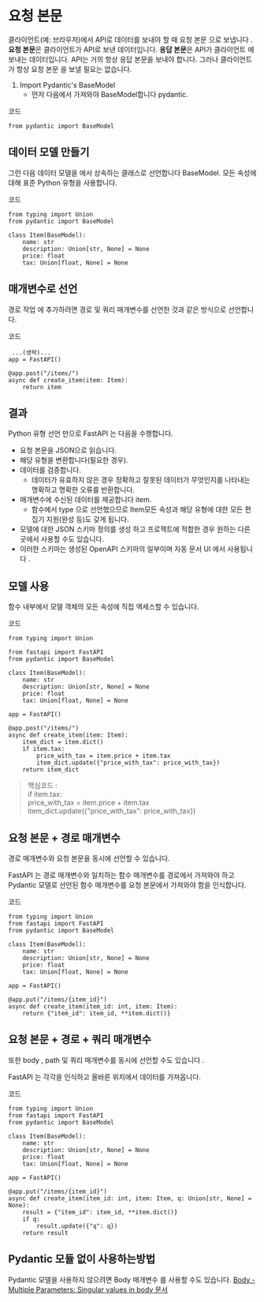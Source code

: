 # 요청 본문

클라이언트(예: 브라우저)에서 API로 데이터를 보내야 할 때 요청 본문 으로 보냅니다 .
**요청 본문**은 클라이언트가 API로 보낸 데이터입니다. **응답 본문**은 API가 클라이언트 에 보내는 데이터입니다.
API는 거의 항상 응답 본문을 보내야 합니다. 그러나 클라이언트가 항상 요청 본문 을 보낼 필요는 없습니다.

1. Import Pydantic's BaseModel
    - 먼저 다음에서 가져와야 BaseModel합니다 pydantic.

코드
```
from pydantic import BaseModel
```

## 데이터 모델 만들기

그런 다음 데이터 모델을 에서 상속하는 클래스로 선언합니다 BaseModel.
모든 속성에 대해 표준 Python 유형을 사용합니다.

코드
```
from typing import Union
from pydantic import BaseModel

class Item(BaseModel):
    name: str
    description: Union[str, None] = None
    price: float
    tax: Union[float, None] = None
```

## 매개변수로 선언

경로 작업 에 추가하려면 경로 및 쿼리 매개변수를 선언한 것과 같은 방식으로 선언합니다.

코드
```
 ...(생략)...
app = FastAPI()

@app.post("/items/")
async def create_item(item: Item):
    return item
```

## 결과

Python 유형 선언 만으로 FastAPI 는 다음을 수행합니다.

- 요청 본문을 JSON으로 읽습니다.
- 해당 유형을 변환합니다(필요한 경우).
- 데이터를 검증합니다.
    - 데이터가 유효하지 않은 경우 정확하고 잘못된 데이터가 무엇인지를 나타내는 명확하고 명확한 오류를 반환합니다.
- 매개변수에 수신된 데이터를 제공합니다 item.
    - 함수에서 type 으로 선언했으므로 Item모든 속성과 해당 유형에 대한 모든 편집기 지원(완성 등)도 갖게 됩니다.
- 모델에 대한 JSON 스키마 정의를 생성 하고 프로젝트에 적합한 경우 원하는 다른 곳에서 사용할 수도 있습니다.
- 이러한 스키마는 생성된 OpenAPI 스키마의 일부이며 자동 문서 UI 에서 사용됩니다 .

## 모델 사용

함수 내부에서 모델 객체의 모든 속성에 직접 액세스할 수 있습니다.

코드
```
from typing import Union

from fastapi import FastAPI
from pydantic import BaseModel

class Item(BaseModel):
    name: str
    description: Union[str, None] = None
    price: float
    tax: Union[float, None] = None

app = FastAPI()

@app.post("/items/")
async def create_item(item: Item):
    item_dict = item.dict()
    if item.tax:
        price_with_tax = item.price + item.tax
        item_dict.update({"price_with_tax": price_with_tax})
    return item_dict
```
> 핵심코드 :<br>
if item.tax:<br>
    price_with_tax = item.price + item.tax <br>
    item_dict.update({"price_with_tax": price_with_tax})

## 요청 본문 + 경로 매개변수

경로 매개변수와 요청 본문을 동시에 선언할 수 있습니다.

FastAPI 는 경로 매개변수와 일치하는 함수 매개변수를 경로에서 가져와야 하고 Pydantic 모델로 선언된 함수 매개변수를 요청 본문에서 가져와야 함을 인식합니다.

코드
```
from typing import Union
from fastapi import FastAPI
from pydantic import BaseModel

class Item(BaseModel):
    name: str
    description: Union[str, None] = None
    price: float
    tax: Union[float, None] = None

app = FastAPI()

@app.put("/items/{item_id}")
async def create_item(item_id: int, item: Item):
    return {"item_id": item_id, **item.dict()}
```

## 요청 본문 + 경로 + 쿼리 매개변수

또한 body , path 및 쿼리 매개변수를 동시에 선언할 수도 있습니다 .

FastAPI 는 각각을 인식하고 올바른 위치에서 데이터를 가져옵니다.

코드
```
from typing import Union
from fastapi import FastAPI
from pydantic import BaseModel

class Item(BaseModel):
    name: str
    description: Union[str, None] = None
    price: float
    tax: Union[float, None] = None

app = FastAPI()

@app.put("/items/{item_id}")
async def create_item(item_id: int, item: Item, q: Union[str, None] = None):
    result = {"item_id": item_id, **item.dict()}
    if q:
        result.update({"q": q})
    return result
```

## Pydantic 모듈 없이 사용하는방법

Pydantic 모델을 사용하지 않으려면 Body 매개변수 를 사용할 수도 있습니다.
[Body - Multiple Parameters: Singular values ​​in body 문서](https://fastapi.tiangolo.com/ko/tutorial/body-multiple-params/#singular-values-in-body)